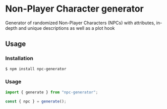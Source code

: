 # Non-Player Character generator
Generator of randomized Non-Player Characters (NPCs) with attributes, in-depth and unique descriptions as well as a plot hook

## Usage

### Installation

```bash
$ npm install npc-generator
```

### Usage

```typescript
import { generate } from "npc-generator";

const { npc } = generate();
```
